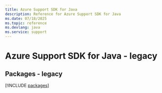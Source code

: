 ```yaml
---
title: Azure Support SDK for Java
description: Reference for Azure Support SDK for Java
ms.date: 07/18/2025
ms.topic: reference
ms.devlang: java
ms.service: support
---
```

# Azure Support SDK for Java - legacy
## Packages - legacy
[!INCLUDE [packages](support-index.md)]